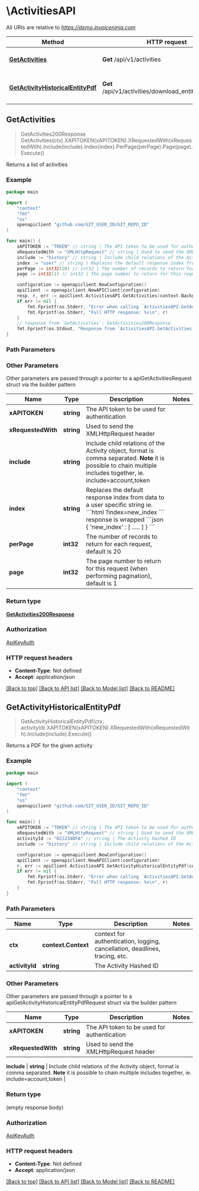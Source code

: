 # \ActivitiesAPI

All URIs are relative to *https://demo.invoiceninja.com*

Method | HTTP request | Description
------------- | ------------- | -------------
[**GetActivities**](ActivitiesAPI.md#GetActivities) | **Get** /api/v1/activities | Returns a list of activities
[**GetActivityHistoricalEntityPdf**](ActivitiesAPI.md#GetActivityHistoricalEntityPdf) | **Get** /api/v1/activities/download_entity/{activity_id} | Returns a PDF for the given activity



## GetActivities

> GetActivities200Response GetActivities(ctx).XAPITOKEN(xAPITOKEN).XRequestedWith(xRequestedWith).Include(include).Index(index).PerPage(perPage).Page(page).Execute()

Returns a list of activities



### Example

```go
package main

import (
	"context"
	"fmt"
	"os"
	openapiclient "github.com/GIT_USER_ID/GIT_REPO_ID"
)

func main() {
	xAPITOKEN := "TOKEN" // string | The API token to be used for authentication
	xRequestedWith := "XMLHttpRequest" // string | Used to send the XMLHttpRequest header
	include := "history" // string | Include child relations of the Activity object, format is comma separated. **Note** it is possible to chain multiple includes together, ie. include=account,token (optional)
	index := "user" // string | Replaces the default response index from data to a user specific string  ie.  ```html   ?index=new_index ```  response is wrapped  ```json   {     'new_index' : [       .....       ]   } ```  (optional)
	perPage := int32(20) // int32 | The number of records to return for each request, default is 20 (optional)
	page := int32(1) // int32 | The page number to return for this request (when performing pagination), default is 1 (optional)

	configuration := openapiclient.NewConfiguration()
	apiClient := openapiclient.NewAPIClient(configuration)
	resp, r, err := apiClient.ActivitiesAPI.GetActivities(context.Background()).XAPITOKEN(xAPITOKEN).XRequestedWith(xRequestedWith).Include(include).Index(index).PerPage(perPage).Page(page).Execute()
	if err != nil {
		fmt.Fprintf(os.Stderr, "Error when calling `ActivitiesAPI.GetActivities``: %v\n", err)
		fmt.Fprintf(os.Stderr, "Full HTTP response: %v\n", r)
	}
	// response from `GetActivities`: GetActivities200Response
	fmt.Fprintf(os.Stdout, "Response from `ActivitiesAPI.GetActivities`: %v\n", resp)
}
```

### Path Parameters



### Other Parameters

Other parameters are passed through a pointer to a apiGetActivitiesRequest struct via the builder pattern


Name | Type | Description  | Notes
------------- | ------------- | ------------- | -------------
 **xAPITOKEN** | **string** | The API token to be used for authentication | 
 **xRequestedWith** | **string** | Used to send the XMLHttpRequest header | 
 **include** | **string** | Include child relations of the Activity object, format is comma separated. **Note** it is possible to chain multiple includes together, ie. include&#x3D;account,token | 
 **index** | **string** | Replaces the default response index from data to a user specific string  ie.  &#x60;&#x60;&#x60;html   ?index&#x3D;new_index &#x60;&#x60;&#x60;  response is wrapped  &#x60;&#x60;&#x60;json   {     &#39;new_index&#39; : [       .....       ]   } &#x60;&#x60;&#x60;  | 
 **perPage** | **int32** | The number of records to return for each request, default is 20 | 
 **page** | **int32** | The page number to return for this request (when performing pagination), default is 1 | 

### Return type

[**GetActivities200Response**](GetActivities200Response.md)

### Authorization

[ApiKeyAuth](../README.md#ApiKeyAuth)

### HTTP request headers

- **Content-Type**: Not defined
- **Accept**: application/json

[[Back to top]](#) [[Back to API list]](../README.md#documentation-for-api-endpoints)
[[Back to Model list]](../README.md#documentation-for-models)
[[Back to README]](../README.md)


## GetActivityHistoricalEntityPdf

> GetActivityHistoricalEntityPdf(ctx, activityId).XAPITOKEN(xAPITOKEN).XRequestedWith(xRequestedWith).Include(include).Execute()

Returns a PDF for the given activity



### Example

```go
package main

import (
	"context"
	"fmt"
	"os"
	openapiclient "github.com/GIT_USER_ID/GIT_REPO_ID"
)

func main() {
	xAPITOKEN := "TOKEN" // string | The API token to be used for authentication
	xRequestedWith := "XMLHttpRequest" // string | Used to send the XMLHttpRequest header
	activityId := "D2J234DFA" // string | The Activity Hashed ID
	include := "history" // string | Include child relations of the Activity object, format is comma separated. **Note** it is possible to chain multiple includes together, ie. include=account,token (optional)

	configuration := openapiclient.NewConfiguration()
	apiClient := openapiclient.NewAPIClient(configuration)
	r, err := apiClient.ActivitiesAPI.GetActivityHistoricalEntityPdf(context.Background(), activityId).XAPITOKEN(xAPITOKEN).XRequestedWith(xRequestedWith).Include(include).Execute()
	if err != nil {
		fmt.Fprintf(os.Stderr, "Error when calling `ActivitiesAPI.GetActivityHistoricalEntityPdf``: %v\n", err)
		fmt.Fprintf(os.Stderr, "Full HTTP response: %v\n", r)
	}
}
```

### Path Parameters


Name | Type | Description  | Notes
------------- | ------------- | ------------- | -------------
**ctx** | **context.Context** | context for authentication, logging, cancellation, deadlines, tracing, etc.
**activityId** | **string** | The Activity Hashed ID | 

### Other Parameters

Other parameters are passed through a pointer to a apiGetActivityHistoricalEntityPdfRequest struct via the builder pattern


Name | Type | Description  | Notes
------------- | ------------- | ------------- | -------------
 **xAPITOKEN** | **string** | The API token to be used for authentication | 
 **xRequestedWith** | **string** | Used to send the XMLHttpRequest header | 

 **include** | **string** | Include child relations of the Activity object, format is comma separated. **Note** it is possible to chain multiple includes together, ie. include&#x3D;account,token | 

### Return type

 (empty response body)

### Authorization

[ApiKeyAuth](../README.md#ApiKeyAuth)

### HTTP request headers

- **Content-Type**: Not defined
- **Accept**: application/json

[[Back to top]](#) [[Back to API list]](../README.md#documentation-for-api-endpoints)
[[Back to Model list]](../README.md#documentation-for-models)
[[Back to README]](../README.md)

